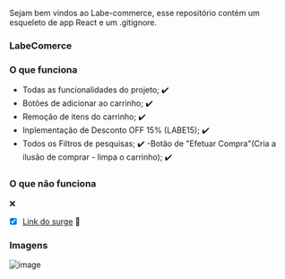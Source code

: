 Sejam bem vindos ao Labe-commerce, esse repositório contém um esqueleto de app React e um .gitignore.

### LabeComerce

### O que funciona
- Todas as funcionalidades do projeto; ✔️ 
- Botões de adicionar ao carrinho; ✔️ 
- Remoção de itens do carrinho; ✔️ 
- Inplementação de Desconto OFF 15% (LABE15); ✔️ 
- Todos os Filtros de pesquisas; ✔️ 
-Botão de "Efetuar Compra"(Cria a ilusão de comprar - limpa o carrinho); ✔️ 

### O que não funciona
❌ 

- [x] [Link do surge](https://nappy-coast.surge.sh/) 🚀 

### Imagens
![image](https://user-images.githubusercontent.com/98095327/168407185-7a3ed38f-215e-4ec2-99ee-f14b732cd208.png)
